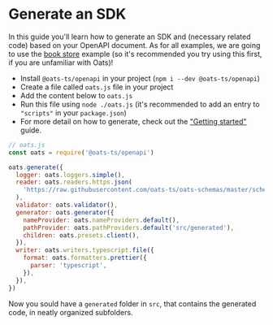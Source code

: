 # Generate an SDK

In this guide you'll learn how to generate an SDK and (necessary related code) based on your OpenAPI document. As for all examples, we are going to use the [book store](https://github.com/oats-ts/oats-schemas/blob/master/schemas/book-store.json) example (so it's recommended you try using this first, if you are unfamiliar with Oats)!

- Install `@oats-ts/openapi` in your project (`npm i --dev @oats-ts/openapi`)
- Create a file called `oats.js` file in your project
- Add the content below to `oats.js`
- Run this file using `node ./oats.js` (it's recommended to add an entry to `"scripts"` in your `package.json`)
- For more detail on how to generate, check out the ["Getting started"](OpenAPI_GettingStarted) guide.

```javascript
// oats.js
const oats = require('@oats-ts/openapi')

oats.generate({
  logger: oats.loggers.simple(),
  reader: oats.readers.https.json(
    'https://raw.githubusercontent.com/oats-ts/oats-schemas/master/schemas/book-store.json',
  ),
  validator: oats.validator(),
  generator: oats.generator({
    nameProvider: oats.nameProviders.default(),
    pathProvider: oats.pathProviders.default('src/generated'),
    children: oats.presets.client(),
  }),
  writer: oats.writers.typescript.file({
    format: oats.formatters.prettier({
      parser: 'typescript',
    }),
  }),
})
```

Now you sould have a `generated` folder in `src`, that contains the generated code, in neatly organized subfolders.
